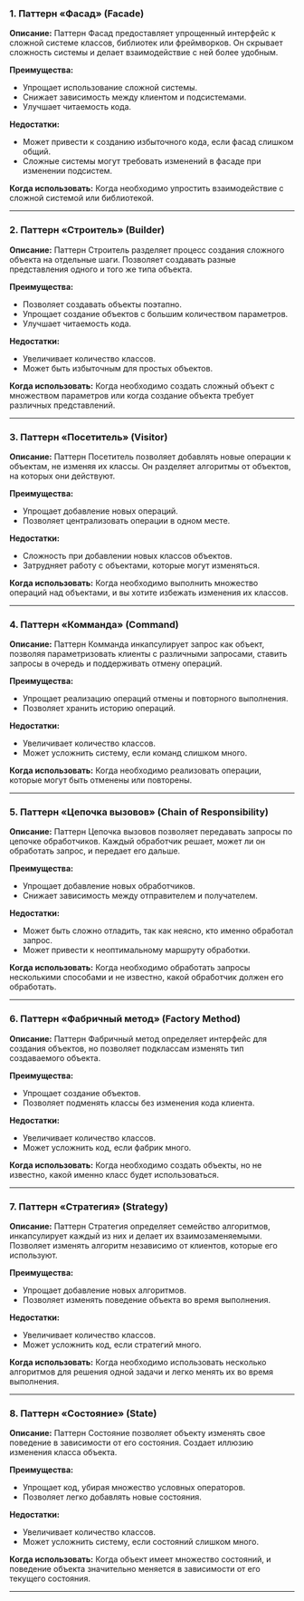 
### 1. Паттерн «Фасад» (Facade)
**Описание:** Паттерн Фасад предоставляет упрощенный интерфейс к сложной системе классов, библиотек или фреймворков. Он скрывает сложность системы и делает взаимодействие с ней более удобным.

**Преимущества:**
- Упрощает использование сложной системы.
- Снижает зависимость между клиентом и подсистемами.
- Улучшает читаемость кода.

**Недостатки:**
- Может привести к созданию избыточного кода, если фасад слишком общий.
- Сложные системы могут требовать изменений в фасаде при изменении подсистем.

**Когда использовать:** Когда необходимо упростить взаимодействие с сложной системой или библиотекой.

---

### 2. Паттерн «Строитель» (Builder)
**Описание:** Паттерн Строитель разделяет процесс создания сложного объекта на отдельные шаги. Позволяет создавать разные представления одного и того же типа объекта.

**Преимущества:**
- Позволяет создавать объекты поэтапно.
- Упрощает создание объектов с большим количеством параметров.
- Улучшает читаемость кода.

**Недостатки:**
- Увеличивает количество классов.
- Может быть избыточным для простых объектов.

**Когда использовать:** Когда необходимо создать сложный объект с множеством параметров или когда создание объекта требует различных представлений.

---

### 3. Паттерн «Посетитель» (Visitor)
**Описание:** Паттерн Посетитель позволяет добавлять новые операции к объектам, не изменяя их классы. Он разделяет алгоритмы от объектов, на которых они действуют.

**Преимущества:**
- Упрощает добавление новых операций.
- Позволяет централизовать операции в одном месте.

**Недостатки:**
- Сложность при добавлении новых классов объектов.
- Затрудняет работу с объектами, которые могут изменяться.

**Когда использовать:** Когда необходимо выполнить множество операций над объектами, и вы хотите избежать изменения их классов.

---

### 4. Паттерн «Комманда» (Command)
**Описание:** Паттерн Комманда инкапсулирует запрос как объект, позволяя параметризовать клиенты с различными запросами, ставить запросы в очередь и поддерживать отмену операций.

**Преимущества:**
- Упрощает реализацию операций отмены и повторного выполнения.
- Позволяет хранить историю операций.

**Недостатки:**
- Увеличивает количество классов.
- Может усложнить систему, если команд слишком много.

**Когда использовать:** Когда необходимо реализовать операции, которые могут быть отменены или повторены.

---

### 5. Паттерн «Цепочка вызовов» (Chain of Responsibility)
**Описание:** Паттерн Цепочка вызовов позволяет передавать запросы по цепочке обработчиков. Каждый обработчик решает, может ли он обработать запрос, и передает его дальше.

**Преимущества:**
- Упрощает добавление новых обработчиков.
- Снижает зависимость между отправителем и получателем.

**Недостатки:**
- Может быть сложно отладить, так как неясно, кто именно обработал запрос.
- Может привести к неоптимальному маршруту обработки.

**Когда использовать:** Когда необходимо обработать запросы несколькими способами и не известно, какой обработчик должен его обработать.

---

### 6. Паттерн «Фабричный метод» (Factory Method)
**Описание:** Паттерн Фабричный метод определяет интерфейс для создания объектов, но позволяет подклассам изменять тип создаваемого объекта.

**Преимущества:**
- Упрощает создание объектов.
- Позволяет подменять классы без изменения кода клиента.

**Недостатки:**
- Увеличивает количество классов.
- Может усложнить код, если фабрик много.

**Когда использовать:** Когда необходимо создать объекты, но не известно, какой именно класс будет использоваться.

---

### 7. Паттерн «Стратегия» (Strategy)
**Описание:** Паттерн Стратегия определяет семейство алгоритмов, инкапсулирует каждый из них и делает их взаимозаменяемыми. Позволяет изменять алгоритм независимо от клиентов, которые его используют.

**Преимущества:**
- Упрощает добавление новых алгоритмов.
- Позволяет изменять поведение объекта во время выполнения.

**Недостатки:**
- Увеличивает количество классов.
- Может усложнить код, если стратегий много.

**Когда использовать:** Когда необходимо использовать несколько алгоритмов для решения одной задачи и легко менять их во время выполнения.

---

### 8. Паттерн «Состояние» (State)
**Описание:** Паттерн Состояние позволяет объекту изменять свое поведение в зависимости от его состояния. Создает иллюзию изменения класса объекта.

**Преимущества:**
- Упрощает код, убирая множество условных операторов.
- Позволяет легко добавлять новые состояния.

**Недостатки:**
- Увеличивает количество классов.
- Может усложнить систему, если состояний слишком много.

**Когда использовать:** Когда объект имеет множество состояний, и поведение объекта значительно меняется в зависимости от его текущего состояния.

--- 
